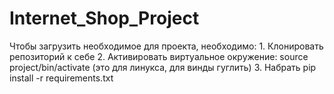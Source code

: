 # Internet_Shop_Project
Чтобы загрузить необходимое для проекта, необходимо:
    1. Клонировать репозиторий к себе
    2. Активировать виртуальное окружение: source project/bin/activate (это для линукса, для винды гуглить)
    3. Набрать pip install -r requirements.txt
